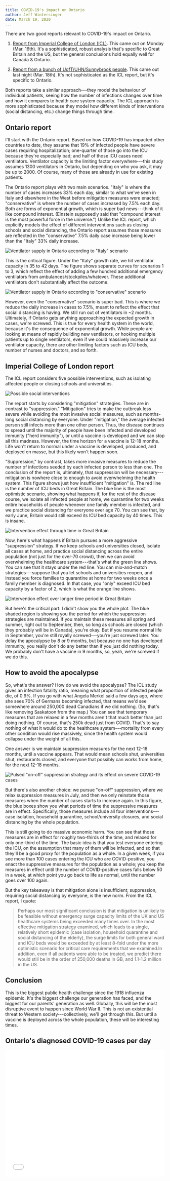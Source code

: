 ```yaml
---
title: COVID-19's impact on Ontario
author: Jeff Wintersinger
date: March 19, 2020
...
```


There are two good reports relevant to COVID-19's impact on Ontario.

1. [Report from Imperial College of London (ICL)](https://www.imperial.ac.uk/media/imperial-college/medicine/sph/ide/gida-fellowships/Imperial-College-COVID19-NPI-modelling-16-03-2020.pdf). This came out on Monday (Mar. 16th). It's a sophisticated, robust analysis that's specific to Great Britain and the US, but the general conclusions hold equally well for Canada & Ontario.

2. [Report from a bunch of UofT/UHN/Sunnybrook people](https://www.covid-19-mc.ca/). This came out last night (Mar. 18th). It's not sophisticated as the ICL report, but it's specific to Ontario.

Both reports take a similar approach---they model the behaviour of individual patients, seeing how the number of infections changes over time and how it compares to health care system capacity.
The ICL approach is more sophisticated because they model how different kinds of interventions (social distancing, etc.) change things through time.

Ontario report
--------------

I'll start with the Ontario report.
Based on how COVID-19 has impacted other countries to date, they assume that 19% of infected people have severe cases requiring hospitalization; one-quarter of those go into the ICU because they're especially bad; and half of those ICU cases need ventilators.
Ventilator capacity is the limiting factor everywhere---this study assumes 1300 ventilators in Ontario, but depending on who you ask, it may be up to 2000.
Of course, many of those are already in use for existing patients.

The Ontario report plays with two main scenarios.
"Italy" is where the number of cases increases 33% each day, similar to what we've seen in Italy and elsewhere in the West before mitigation measures were enacted; "conservative" is where the number of cases increased by 7.5% each day.
Both are forms of exponential growth, which is super bad news---think of it like compound interest.
(Einstein supposedly said that "compound interest is the most powerful force in the universe.") Unlike the ICL report, which explicitly models the effect of different interventions such as closing schools and social distancing, the Ontario report assumes those measures are reflected in the "conservative" 7.5% daily case increase being lower than the "Italy" 33% daily increase.

![Ventilator supply in Ontario according to "Italy" scenario](img/fig1.png)

This is the critical figure.
Under the "Italy" growth rate, we hit ventilator capacity in 35 to 42 days.
The figure shows separate curves for scenarios 1 to 3, which reflect the effect of adding a few hundred additional emergency ventilators from ambulances/stockpiles/whatever.
These additional ventilators don't substantially affect the outcome.

![Ventilator supply in Ontario according to "conservative" scenario](img/fig2.png)

However, even the "conservative" scenario is super bad.
This is where we reduce the daily increase in cases to 7.5%, meant to reflect the effect that social distancing is having.
We still run out of ventilators in ~2 months.
Ultimately, if Ontario gets anything approaching the expected growth in cases, we're screwed.
This is true for every health system in the world, because it's the consequence of exponential growth.
While people are looking at means of rapidly building new ventilators, or hooking multiple patients up to single ventilators, even if we could massively increase our ventilator capacity, there are other limiting factors such as ICU beds, number of nurses and doctors, and so forth.

Imperial College of London report
---------------------------------
The ICL report considers five possible interventions, such as isolating affected people or closing schools and universities.

![Possible social interventions](img/fig3.png)

The report starts by considering "mitigation" strategies.
These are in contrast to "suppression." "Mitigation" tries to make the outbreak less severe while avoiding the most invasive social measures, such as months-long social distancing by everyone.
Under "mitigation," the average infected person still infects more than one other person.
Thus, the disease continues to spread until the majority of people have been infected and developed immunity ("herd immunity"), or until a vaccine is developed and we can stop all this madness.
However, the time horizon for a vaccine is 12-18 months.
Life won't return to normal under a vaccine is developed, produced, and deployed en masse, but this likely won't happen soon.

"Suppression," by contrast, takes more invasive measures to reduce the number of infections seeded by each infected person to less than one.
The conclusion of the report is, ultimately, that suppression will be necessary---mitigation is nowhere close to enough to avoid overwhelming the health system.
This figure shows just how insufficient "mitigation" is.
The red line is the number of ICU beds in Great Britain.
The blue line is the most optimistic scenario, showing what happens if, for the rest of the disease course, we isolate all infected people at home, we quarantine for two weeks entire households of people whenever one family member is infected, and we practice social distancing for everyone over age 70.
You can see that, by early June, Britain would still exceed its ICU bed capacity by 40 times.
This is insane.

![Intervention effect through time in Great Britain](img/fig4.png)

Now, here's what happens if Britain pursues a more aggressive "suppression" strategy.
If we keep schools and universities closed, isolate all cases at home, and practice social distancing across the entire population (not just for the over-70 crowd), then we can avoid overwhelming the healthcare system---that's what the green line shows.
You can see that it stays under the red line.
You can mix-and-match strategies---suppose that you let schools and universities reopen, and instead you force families to quarantine at home for two weeks once a family member is diagnosed.
In that case, you "only" exceed ICU bed capacity by a factor of 2, which is what the orange line shows.

![Intervention effect over longer time period in Great Britain](img/fig5.png)

But here's the critical part: I didn't show you the whole plot.
The blue shaded region is showing you the period for which the suppression strategies are maintained.
If you maintain these measures all spring and summer, right out to September, then, so long as schools are closed (which they probably will be in Canada), you're okay.
But if you resume normal life in September, you're still royally screwed---you're just screwed later.
You delay the apocalypse by 8 or 9 months, but because no one has developed immunity, you really don't do any better than if you just did nothing today.
We probably don't have a vaccine in 9 months, so, yeah, we're screwed if we do this.


How to avoid the apocalypse
---------------------------
So, what's the answer? How do we avoid the apocalypse? The ICL study gives an infection fatality ratio, meaning what proportion of infected people die, of 0.9%.
If you go with what Angela Merkel said a few days ago, where she sees 70% of Germans becoming infected, that means we'd see somewhere around 250,000 dead Canadians if we did nothing.
(So, that's like removing Saskatoon from the map.) You can see that temporary measures that are relaxed in a few months aren't that much better than just doing nothing.
Of course, that's 250k dead just from COVID.
That's to say nothing of what it would do to the healthcare system---mortality from every other condition would rise massively, since the health system would collapse under the weight of all this.

One answer is we maintain suppression measures for the next 12-18 months, until a vaccine appears.
That would mean schools shut, universities shut, restaurants closed, and everyone that possibly can works from home, for the next 12-18 months.

![Pulsed "on-off" suppression strategy and its effect on severe COVID-19 cases](img/fig5.png)

But there's also another choice: we pursue "on-off" suppression, where we relax suppression measures in July, and then we only reinstate those measures when the number of cases starts to increase again.
In this figure, the blue boxes show you what periods of time the suppressive measures are in effect.
Specifically, those measures include all four interventions---case isolation, household quarantine, school/university closures, and social distancing by the whole population.

This is still going to do massive economic harm.
You can see that those measures are in effect for roughly two-thirds of the time, and relaxed for only one-third of the time.
The basic idea is that you test everyone entering the ICU, on the assumption that many of them will be infected, and so that they'll be a good proxy for the population as a whole.
In a given week, if you see more than 100 cases entering the ICU who are COVID-positive, you enact the suppressive measures for the population as a whole; you keep the measures in effect until the number of COVID-positive cases falls below 50 in a week, at which point you go back to life as normal, until the number goes over 100 again.

But the key takeaway is that mitigation alone is insufficient; suppression, requiring social distancing by everyone, is the new norm.
From the ICL report, I quote:

> Perhaps our most significant conclusion is that mitigation is unlikely to be feasible without emergency surge  capacity  limits  of the  UK  and US  healthcare systems  being  exceeded many  times over.
 In the most effective mitigation strategy examined, which leads to a single, relatively short epidemic (case isolation, household quarantine and social distancing of the elderly), the surge limits for both general ward and ICU beds would be exceeded by at least 8-fold under the more optimistic scenario for critical care  requirements that we  examined.In  addition,  even  if  all  patients  were  able to  be  treated,  we predict there would still be in the order of 250,000 deaths in GB, and 1.1-1.2 million in the US.

Conclusion
----------

This is the biggest public health challenge since the 1918 influenza epidemic.
It's the biggest challenge our generation has faced, and the biggest for our parents' generation as well.
Globally, this will be the most disruptive event to happen since World War II.
This is not an existential threat to Western society---collectively, we'll get through this.
But until a vaccine is deployed across the whole population, these will be interesting times.

Ontario's diagnosed COVID-19 cases per day
------------------------------------------
<iframe width="100%" height="400" src="dailycases/" frameborder="0"></iframe>
